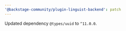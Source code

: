 ```yaml
---
'@backstage-community/plugin-linguist-backend': patch
---
```


Updated dependency `@types/uuid` to `^11.0.0`.
